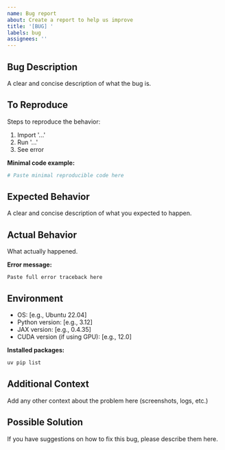```yaml
---
name: Bug report
about: Create a report to help us improve
title: '[BUG] '
labels: bug
assignees: ''
---
```


## Bug Description

A clear and concise description of what the bug is.

## To Reproduce

Steps to reproduce the behavior:

1. Import '...'
2. Run '...'
3. See error

**Minimal code example:**

```python
# Paste minimal reproducible code here
```

## Expected Behavior

A clear and concise description of what you expected to happen.

## Actual Behavior

What actually happened.

**Error message:**

```
Paste full error traceback here
```

## Environment

- OS: [e.g., Ubuntu 22.04]
- Python version: [e.g., 3.12]
- JAX version: [e.g., 0.4.35]
- CUDA version (if using GPU): [e.g., 12.0]

**Installed packages:**

```bash
uv pip list
```

## Additional Context

Add any other context about the problem here (screenshots, logs, etc.)

## Possible Solution

If you have suggestions on how to fix this bug, please describe them here.
